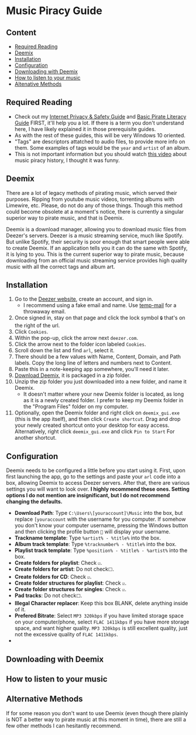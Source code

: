 # Music Piracy Guide

## Content
- [Required Reading](#Required-Reading)
- [Deemix](#Deemix)
- [Installation](#Installation)
- [Configuration](#Configuration)
- [Downloading with Deemix](#Downloading-with-Deemix)
- [How to listen to your music](#How-to-listen-to-your-music)
- [Altenative Methods](#Alternative-Methods)

## Required Reading

- Check out my [Internet Privacy & Safety Guide](ips-guide.md) and [Basic Pirate Literacy Guide](bpl-guide.md) FIRST, it'll help you a lot. If there is a term you don't understand here, I have likely explained it in those prerequisite guides.
- As with the rest of these guides, this will be very Windows 10 oriented. 
- "Tags" are descriptors attatched to audio files, to provide more info on them. Some examples of tags would be the ```year``` and ```artist``` of an album. 
- This is not important information but you should watch [this video](https://www.youtube.com/watch?v=KMZ4kkSVrBw&list=LL1Z2g1X7o2f6RYOIzyR_1UA&index=547) about music piracy history, I thought it was funny.

## Deemix

There are a lot of legacy methods of pirating music, which served their purposes. Ripping from youtube music videos, torrenting albums with Limewire, etc. Please, do not do any of those things. Though this method could become obsolete at a moment's notice, there is currently a singular superior way to pirate music, and that is Deemix. 

Deemix is a download manager, allowing you to download music files from Deezer's servers. Deezer is a music streaming service, much like Spotify. But unlike Spotify, their security is poor enough that smart people were able to create Deemix. If an application tells you it can do the same with Spotify, it is lying to you. This is the current superior way to pirate music, because downloading from an official music streaming service provides high quality music with all the correct tags and album art.

## Installation

1. Go to the [Deezer website](www.deezer.com), create an account, and sign in.
    - I recommend using a fake email and name. Use [temp-mail](temp-mail.org) for a throwaway email.
2. Once signed in, stay on that page and click the lock symbol ```🔒``` that's on the right of the url.
3. Click ```Cookies```. 
4. Within the pop-up, click the arrow next ```deezer.com```.
5. Click the arrow next to the folder icon labeled ```Cookies```.
6. Scroll down the list and find ```arl```, select it.
7. There should be a few values with Name, Content, Domain, and Path labels. Copy the long line of letters and numbers next to Content.
8. Paste this in a note-keeping app somewhere, you'll need it later.
9. [Download Deemix](), it is packaged in a zip folder.
10. Unzip the zip folder you just downloaded into a new folder, and name it Deemix.
    - It doesn't matter where your new Deemix folder is located, as long as it is a newly created folder. I prefer to keep my Deemix folder in the "Program Files" folder on my computer.
11. Optionally, open the Deemix folder and right click on ```deemix_gui.exe``` (this is the app itself), and then click ```Create shortcut```. Drag and drop your newly created shortcut onto your desktop for easy access. Alternatively, right click ```deemix_gui.exe``` and click ```Pin to Start``` For another shortcut.

## Configuration

Deemix needs to be configured a little before you start using it. First, upon first launching the app, go to the settings and paste your ```arl``` code into a box, allowing Deemix to access Deezer servers. After that, there are various settings you will want to look over. **I highly recommend these ones. Setting options I do not mention are insignificant, but I do not recommend changing the defaults.**  

- **Download Path**: Type ```C:\Users\[youraccount]\Music``` into the box, but replace ```[youraccount``` with the username for you computer. If somehow you don't know your computer username, pressing the Windows button and then clicking the profile button ```👤``` will display your username.
- **Trackname template**: Type ```%artist% - %title%``` into the box.
- **Album track template**: Type ```%tracknumber% - %title%``` into the box.
- **Playlist track template**: Type ```%position% - %title% - %artist%``` into the box.
- **Create folders for playlist**: Check ```☑️```.
- **Create folders for artist**: Do not check```⬜```.
- **Create folders for CD**: Check ```☑️```.
- **Create folder structures for playlist**: Check ```☑️```.
- **Create folder structures for singles**: Check ```☑️```.
- **Pad tracks**: Do not check```⬜```.
- **Illegal Character replacer**: Keep this box BLANK, delete anything inside of it.
- **Prefered Bitrate**: Select ```MP3 320kbps``` if you have limited storage space on your computer/phone, select ```FLAC 1411kbps``` if you have more storage space, and want higher quality. ```MP3 320kbps``` is still excellent quality, just not the excessive quality of ```FLAC 1411kbps```.
- 

## Downloading with Deemix

## How to listen to your music

## Alternative Methods

If for some reason you don't want to use Deemix (even though there plainly is NOT a better way to pirate music at this moment in time), there are still a few other methods I can hesitantly recommend.
